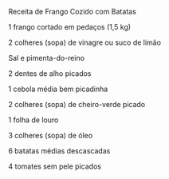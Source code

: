 Receita de Frango Cozido com Batatas

1 frango cortado em pedaços (1,5 kg)

2 colheres (sopa) de vinagre ou suco de limão

Sal e pimenta-do-reino

2 dentes de alho picados

1 cebola média bem picadinha

2 colheres (sopa) de cheiro-verde picado

1 folha de louro

3 colheres (sopa) de óleo

6 batatas médias descascadas

4 tomates sem pele picados
